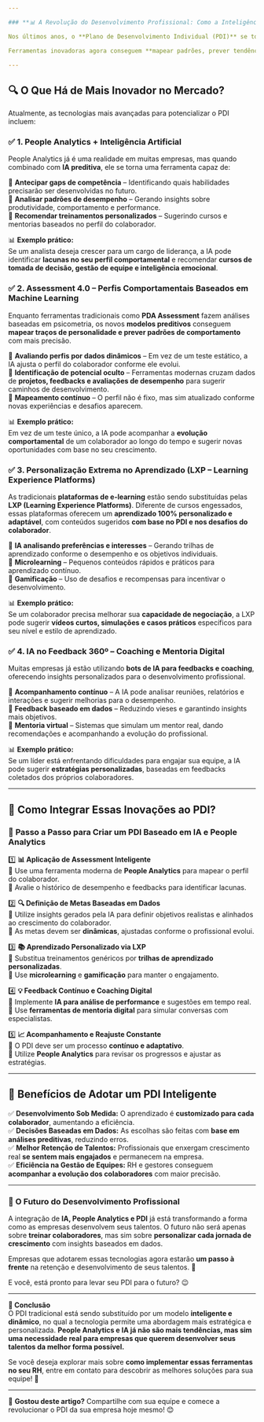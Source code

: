```yaml
---

### **📊 A Revolução do Desenvolvimento Profissional: Como a Inteligência Artificial e o People Analytics Estão Transformando o PDI**  

Nos últimos anos, o **Plano de Desenvolvimento Individual (PDI)** se tornou um dos pilares mais importantes para a **gestão de talentos**. Porém, o avanço da **Inteligência Artificial (IA)** e das **ferramentas de People Analytics** está redefinindo como as empresas avaliam e desenvolvem seus colaboradores.  

Ferramentas inovadoras agora conseguem **mapear padrões, prever tendências comportamentais** e até **personalizar o aprendizado** de cada profissional com base em **dados preditivos**. Vamos explorar como isso está acontecendo e como você pode aplicar essa revolução no seu PDI. 🚀  

---
```


## **🔍 O Que Há de Mais Inovador no Mercado?**  

Atualmente, as tecnologias mais avançadas para potencializar o PDI incluem:  

### ✅ **1. People Analytics + Inteligência Artificial**  
People Analytics já é uma realidade em muitas empresas, mas quando combinado com **IA preditiva**, ele se torna uma ferramenta capaz de:  

📌 **Antecipar gaps de competência** – Identificando quais habilidades precisarão ser desenvolvidas no futuro.  
📌 **Analisar padrões de desempenho** – Gerando insights sobre produtividade, comportamento e performance.  
📌 **Recomendar treinamentos personalizados** – Sugerindo cursos e mentorias baseados no perfil do colaborador.  

📊 **Exemplo prático:**  
Se um analista deseja crescer para um cargo de liderança, a IA pode identificar **lacunas no seu perfil comportamental** e recomendar **cursos de tomada de decisão, gestão de equipe e inteligência emocional**.  

### ✅ **2. Assessment 4.0 – Perfis Comportamentais Baseados em Machine Learning**  
Enquanto ferramentas tradicionais como **PDA Assessment** fazem análises baseadas em psicometria, os novos **modelos preditivos** conseguem **mapear traços de personalidade e prever padrões de comportamento** com mais precisão.  

📌 **Avaliando perfis por dados dinâmicos** – Em vez de um teste estático, a IA ajusta o perfil do colaborador conforme ele evolui.  
📌 **Identificação de potencial oculto** – Ferramentas modernas cruzam dados de **projetos, feedbacks e avaliações de desempenho** para sugerir caminhos de desenvolvimento.  
📌 **Mapeamento contínuo** – O perfil não é fixo, mas sim atualizado conforme novas experiências e desafios aparecem.  

📊 **Exemplo prático:**  
Em vez de um teste único, a IA pode acompanhar a **evolução comportamental** de um colaborador ao longo do tempo e sugerir novas oportunidades com base no seu crescimento.  

### ✅ **3. Personalização Extrema no Aprendizado (LXP – Learning Experience Platforms)**  
As tradicionais **plataformas de e-learning** estão sendo substituídas pelas **LXP (Learning Experience Platforms)**. Diferente de cursos engessados, essas plataformas oferecem um **aprendizado 100% personalizado e adaptável**, com conteúdos sugeridos **com base no PDI e nos desafios do colaborador**.  

📌 **IA analisando preferências e interesses** – Gerando trilhas de aprendizado conforme o desempenho e os objetivos individuais.  
📌 **Microlearning** – Pequenos conteúdos rápidos e práticos para aprendizado contínuo.  
📌 **Gamificação** – Uso de desafios e recompensas para incentivar o desenvolvimento.  

📊 **Exemplo prático:**  
Se um colaborador precisa melhorar sua **capacidade de negociação**, a LXP pode sugerir **vídeos curtos, simulações e casos práticos** específicos para seu nível e estilo de aprendizado.  

### ✅ **4. IA no Feedback 360º – Coaching e Mentoria Digital**  
Muitas empresas já estão utilizando **bots de IA para feedbacks e coaching**, oferecendo insights personalizados para o desenvolvimento profissional.  

📌 **Acompanhamento contínuo** – A IA pode analisar reuniões, relatórios e interações e sugerir melhorias para o desempenho.  
📌 **Feedback baseado em dados** – Reduzindo vieses e garantindo insights mais objetivos.  
📌 **Mentoria virtual** – Sistemas que simulam um mentor real, dando recomendações e acompanhando a evolução do profissional.  

📊 **Exemplo prático:**  
Se um líder está enfrentando dificuldades para engajar sua equipe, a IA pode sugerir **estratégias personalizadas**, baseadas em feedbacks coletados dos próprios colaboradores.  

---

## **🔄 Como Integrar Essas Inovações ao PDI?**  

### 🚀 **Passo a Passo para Criar um PDI Baseado em IA e People Analytics**  

1️⃣ **📊 Aplicação de Assessment Inteligente**  
📍 Use uma ferramenta moderna de **People Analytics** para mapear o perfil do colaborador.  
📍 Avalie o histórico de desempenho e feedbacks para identificar lacunas.  

2️⃣ **🔍 Definição de Metas Baseadas em Dados**  
📍 Utilize insights gerados pela IA para definir objetivos realistas e alinhados ao crescimento do colaborador.  
📍 As metas devem ser **dinâmicas**, ajustadas conforme o profissional evolui.  

3️⃣ **📚 Aprendizado Personalizado via LXP**  
📍 Substitua treinamentos genéricos por **trilhas de aprendizado personalizadas**.  
📍 Use **microlearning** e **gamificação** para manter o engajamento.  

4️⃣ **💡 Feedback Contínuo e Coaching Digital**  
📍 Implemente **IA para análise de performance** e sugestões em tempo real.  
📍 Use **ferramentas de mentoria digital** para simular conversas com especialistas.  

5️⃣ **📈 Acompanhamento e Reajuste Constante**  
📍 O PDI deve ser um processo **contínuo e adaptativo**.  
📍 Utilize **People Analytics** para revisar os progressos e ajustar as estratégias.  

---

## **📌 Benefícios de Adotar um PDI Inteligente**  

✅ **Desenvolvimento Sob Medida:** O aprendizado é **customizado para cada colaborador**, aumentando a eficiência.  
✅ **Decisões Baseadas em Dados:** As escolhas são feitas com **base em análises preditivas**, reduzindo erros.  
✅ **Melhor Retenção de Talentos:** Profissionais que enxergam crescimento real **se sentem mais engajados** e permanecem na empresa.  
✅ **Eficiência na Gestão de Equipes:** RH e gestores conseguem **acompanhar a evolução dos colaboradores** com maior precisão.  

---

### **🔎 O Futuro do Desenvolvimento Profissional**  

A integração de **IA, People Analytics e PDI** já está transformando a forma como as empresas desenvolvem seus talentos. O futuro não será apenas sobre **treinar colaboradores**, mas sim sobre **personalizar cada jornada de crescimento** com insights baseados em dados.  

Empresas que adotarem essas tecnologias agora estarão **um passo à frente** na retenção e desenvolvimento de seus talentos. 🚀  

E você, está pronto para levar seu PDI para o futuro? 😉  

---

**📌 Conclusão**  
O PDI tradicional está sendo substituído por um modelo **inteligente e dinâmico**, no qual a tecnologia permite uma abordagem mais estratégica e personalizada. **People Analytics e IA já não são mais tendências, mas sim uma necessidade real para empresas que querem desenvolver seus talentos da melhor forma possível.**  

Se você deseja explorar mais sobre **como implementar essas ferramentas no seu RH**, entre em contato para descobrir as melhores soluções para sua equipe! 🚀  

---

📌 **Gostou deste artigo?** Compartilhe com sua equipe e comece a revolucionar o PDI da sua empresa hoje mesmo! 😊
